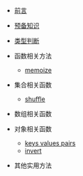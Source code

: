 * [前言](README.md)
* [预备知识](bootstrap.md)
* [类型判断](type.md)
* 函数相关方法
    * [memoize](function/memoize.md)
* 集合相关函数
    * [shuffle](collections/shuffle.md)
* 数组相关函数

* 对象相关函数
    * [keys values pairs](object/keys_values_pairs.md)
    * [invert](object/invert.md)
* 其他实用方法